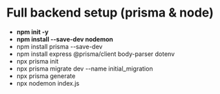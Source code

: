 # Full backend setup (prisma & node)

- **npm init -y**
- **npm install --save-dev nodemon**
- npm install prisma --save-dev
- npm install express @prisma/client body-parser dotenv
- npx prisma init
- npx prisma migrate dev --name initial_migration
- npx prisma generate
- npx nodemon index.js
